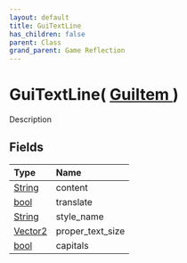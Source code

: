```yaml
---
layout: default
title: GuiTextLine
has_children: false
parent: Class
grand_parent: Game Reflection
---
```

# GuiTextLine( [ GuiItem ](/docs/game-reflection/classes/gui_item) )
Description 

## Fields

| Type | Name |
|:-------------|:--------------|
| [String](/docs/game-reflection/components/string) | content |
| [bool](/docs/game-reflection/components/bool) | translate |
| [String](/docs/game-reflection/components/string) | style_name |
| [Vector2](/docs/game-reflection/classes/vector2) | proper_text_size |
| [bool](/docs/game-reflection/components/bool) | capitals |


